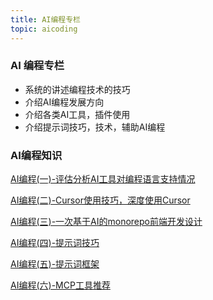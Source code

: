 ```yaml
---
title: AI编程专栏
topic: aicoding
---
```


### AI 编程专栏

- 系统的讲述编程技术的技巧
- 介绍AI编程发展方向
- 介绍各类AI工具，插件使用
- 介绍提示词技巧，技术，辅助AI编程

### AI编程知识

[AI编程(一)-评估分析AI工具对编程语言支持情况](https://justalong.github.io/2025/07/07/%E8%AF%84%E4%BC%B0%E5%88%86%E6%9E%90AI%E5%B7%A5%E5%85%B7%E5%AF%B9%E7%BC%96%E7%A8%8B%E8%AF%AD%E8%A8%80%E6%94%AF%E6%8C%81%E6%83%85%E5%86%B5/)

[AI编程(二)-Cursor使用技巧，深度使用Cursor](https://justalong.github.io/2025/07/07/Cursor%E4%BD%BF%E7%94%A8%E6%8A%80%E5%B7%A7%EF%BC%8C%E6%B7%B1%E5%BA%A6%E4%BD%BF%E7%94%A8Cursor/)

[AI编程(三)-一次基于AI的monorepo前端开发设计](https://justalong.github.io/2025/07/09/%E4%B8%80%E6%AC%A1%E5%9F%BA%E4%BA%8EAI%E7%9A%84monorepo%E5%89%8D%E7%AB%AF%E5%BC%80%E5%8F%91%E8%AE%BE%E8%AE%A1/)

[AI编程(四)-提示词技巧](https://justalong.github.io/2025/07/09/%E7%BC%96%E7%A8%8B%E6%8F%90%E7%A4%BA%E8%AF%8D%E6%8A%80%E5%B7%A7/)

[AI编程(五)-提示词框架](https://justalong.github.io/2025/07/12/%E6%8F%90%E7%A4%BA%E8%AF%8D%E6%A1%86%E6%9E%B6/)

[AI编程(六)-MCP工具推荐](https://justalong.github.io/2025/07/26/MCP%E5%B7%A5%E5%85%B7%E6%8E%A8%E8%8D%90%2F)